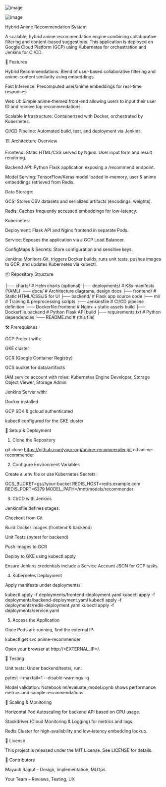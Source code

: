 ![image](https://github.com/user-attachments/assets/3d43773d-4f4b-4abe-b364-dd3537cb708e)

![image](https://github.com/user-attachments/assets/869d70a2-5e0c-4c3a-a5de-a8225476186e)


Hybrid Anime Recommendation System



A scalable, hybrid anime recommendation engine combining collaborative filtering and content-based suggestions. This application is deployed on Google Cloud Platform (GCP) using Kubernetes for orchestration and Jenkins for CI/CD.

🚀 Features

Hybrid Recommendations: Blend of user-based collaborative filtering and anime-content similarity using embeddings.

Fast Inference: Precomputed user/anime embeddings for real-time responses.

Web UI: Simple anime-themed front-end allowing users to input their user ID and receive top recommendations.

Scalable Infrastructure: Containerized with Docker, orchestrated by Kubernetes.

CI/CD Pipeline: Automated build, test, and deployment via Jenkins.

🏗️ Architecture Overview

Frontend: Static HTML/CSS served by Nginx. User input form and result rendering.

Backend API: Python Flask application exposing a /recommend endpoint.

Model Serving: TensorFlow/Keras model loaded in-memory, user & anime embeddings retrieved from Redis.

Data Storage:

GCS: Stores CSV datasets and serialized artifacts (encodings, weights).

Redis: Caches frequently accessed embeddings for low-latency.

Kubernetes:

Deployment: Flask API and Nginx frontend in separate Pods.

Service: Exposes the application via a GCP Load Balancer.

ConfigMaps & Secrets: Store configuration and sensitive keys.

Jenkins: Monitors Git, triggers Docker builds, runs unit tests, pushes images to GCR, and updates Kubernetes via kubectl.

📦 Repository Structure

├── charts/                 # Helm charts (optional)
├── deployments/            # K8s manifests (YAML)
├── docs/                   # Architecture diagrams, design docs
├── frontend/               # Static HTML/CSS/JS for UI
├── backend/                # Flask app source code
├── ml/                     # Training & preprocessing scripts
├── Jenkinsfile             # CI/CD pipeline definition
├── Dockerfile.frontend     # Nginx + static assets build
├── Dockerfile.backend      # Python Flask API build
├── requirements.txt        # Python dependencies
└── README.md               # (this file)

🛠️ Prerequisites

GCP Project with:

GKE cluster

GCR (Google Container Registry)

GCS bucket for data/artifacts

IAM service account with roles: Kubernetes Engine Developer, Storage Object Viewer, Storage Admin

Jenkins Server with:

Docker installed

GCP SDK & gcloud authenticated

kubectl configured for the GKE cluster

🔧 Setup & Deployment

1. Clone the Repository

git clone https://github.com/your-org/anime-recommender.git
cd anime-recommender

2. Configure Environment Variables

Create a .env file or use Kubernetes Secrets:

GCS_BUCKET=gs://your-bucket
REDIS_HOST=redis.example.com
REDIS_PORT=6379
MODEL_PATH=/mnt/models/recommender

3. CI/CD with Jenkins

Jenkinsfile defines stages:

Checkout from Git

Build Docker images (frontend & backend)

Unit Tests (pytest for backend)

Push images to GCR

Deploy to GKE using kubectl apply

Ensure Jenkins credentials include a Service Account JSON for GCP tasks.

4. Kubernetes Deployment

Apply manifests under deployments/:

kubectl apply -f deployments/frontend-deployment.yaml
kubectl apply -f deployments/backend-deployment.yaml
kubectl apply -f deployments/redis-deployment.yaml
kubectl apply -f deployments/service.yaml

5. Access the Application

Once Pods are running, find the external IP:

kubectl get svc anime-recommender

Open your browser at http://<EXTERNAL_IP>/.

🧪 Testing

Unit tests: Under backend/tests/, run:

pytest --maxfail=1 --disable-warnings -q

Model validation: Notebook ml/evaluate_model.ipynb shows performance metrics and sample recommendations.

🚀 Scaling & Monitoring

Horizontal Pod Autoscaling for backend API based on CPU usage.

Stackdriver (Cloud Monitoring & Logging) for metrics and logs.

Redis Cluster for high-availability and low-latency embedding lookup.

📄 License

This project is released under the MIT License. See LICENSE for details.

👥 Contributors

Mayank Rajput – Design, Implementation, MLOps

Your Team – Reviews, Testing, UX
